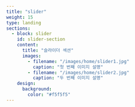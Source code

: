 ```yaml
---
title: "slider"
weight: 15
type: landing
sections:
  - block: slider
    id: slider-section
    content:
      title: "슬라이더 섹션"
      images:
        - filename: "/images/home/slider1.jpg"
          caption: "첫 번째 이미지 설명"
        - filename: "/images/home/slider2.jpg"
          caption: "두 번째 이미지 설명"
    design:
      background:
        color: "#f5f5f5"
---
```

